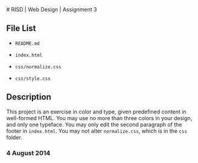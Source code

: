 <meta charset="utf-8">
# RISD | Web Design | Assignment 3

## File List
- `README.md`

- `index.html`

- `css/normalize.css`

- `css/style.css`

## Description
This project is an exercise in color and type, given predefined content in well-formed HTML. You may use no more than three colors in your design, and only one typeface. You may only edit the second paragraph of the footer in `index.html`. You may not alter `normalize.css`, which is in the `css` folder.

### 4 August 2014
